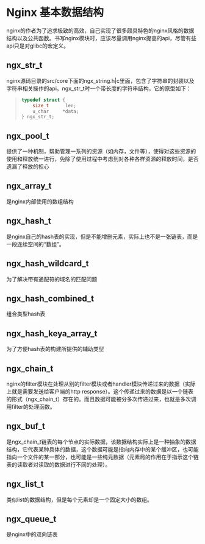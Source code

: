 # Nginx 基本数据结构

nginx的作者为了追求极致的高效，自己实现了很多颇具特色的nginx风格的数据结构以及公共函数。书写nginx模块时，应该尽量调用nginx提高的api，尽管有些api只是对glibc的宏定义。

## **ngx\_str\_t**

nginx源码目录的src/core下面的ngx\_string.h\|c里面，包含了字符串的封装以及字符串相关操作的api。ngx\_str\_t时一个带长度的字符串结构，它的原型如下：

> ```c
> typedef struct {
>     size_t      len;
>     u_char     *data;
> } ngx_str_t;
> ```

## **ngx\_pool\_t**

提供了一种机制，帮助管理一系列的资源（如内存，文件等），使得对这些资源的使用和释放统一进行，免除了使用过程中考虑到对各种各样资源的释放时间，是否遗漏了释放的担心

## **ngx\_array\_t**

是nginx内部使用的数组结构

## **ngx\_hash\_t**

是nginx自己的hash表的实现，但是不能增删元素，实际上也不是一张链表，而是一段连续空间的“数组”。

## **ngx\_hash\_wildcard\_t**

为了解决带有通配符的域名的匹配问题

## **ngx\_hash\_combined\_t**

组合类型hash表

## **ngx\_hash\_keya\_array\_t**

为了方便hash表的构建所提供的辅助类型

## **ngx\_chain\_t**

nginx的filter模块在处理从别的filter模块或者handler模块传递过来的数据（实际上就是需要发送给客户端的http response）。这个传递过来的数据是以一个链表的形式（ngx\_chain\_t）存在的。而且数据可能被分多次传递过来，也就是多次调用filter的处理函数。

## **ngx\_buf\_t**

是ngx\_chain\_t链表的每个节点的实际数据，该数据结构实际上是一种抽象的数据结构，它代表某种具体的数据，这个数据可能是指向内存中的某个缓冲区，也可能指向一个文件的某一部分，也可能是一些纯元数据（元素局的作用在于指示这个链表的读取者对读取的数据进行不同的处理）。

## **ngx\_list\_t**

类似list的数据结构，但是每个元素却是一个固定大小的数组。

## **ngx\_queue\_t**

是nginx中的双向链表

